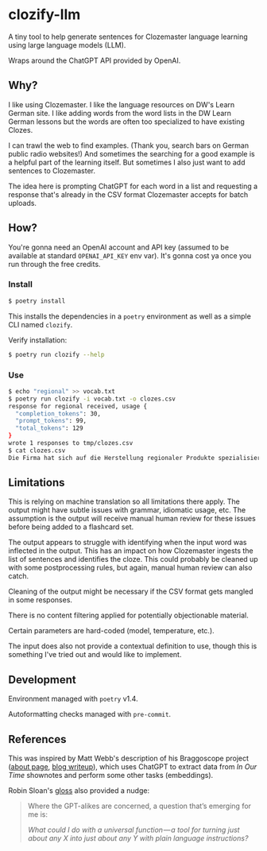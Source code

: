 # clozify-llm

A tiny tool to help generate sentences for Clozemaster language learning using large language models (LLM).

Wraps around the ChatGPT API provided by OpenAI.

## Why?

I like using Clozemaster. I like the language resources on DW's Learn German site. I like adding words from the word lists in the DW Learn German lessons but the words are often too specialized to have existing Clozes.

I can trawl the web to find examples. (Thank you, search bars on German public radio websites!) And sometimes the searching for a good example is a helpful part of the learning itself. But sometimes I also just want to add sentences to Clozemaster.

The idea here is prompting ChatGPT for each word in a list and requesting a response that's already in the CSV format Clozemaster accepts for batch uploads.

## How?

You're gonna need an OpenAI account and API key (assumed to be available at standard `OPENAI_API_KEY` env var). It's gonna cost ya once you run through the free credits.

### Install

```bash
$ poetry install
```

This installs the dependencies in a `poetry` environment as well as a simple CLI named `clozify`.

Verify installation:

```bash
$ poetry run clozify --help
```

### Use

```bash
$ echo "regional" >> vocab.txt
$ poetry run clozify -i vocab.txt -o clozes.csv
response for regional received, usage {
  "completion_tokens": 30,
  "prompt_tokens": 99,
  "total_tokens": 129
}
wrote 1 responses to tmp/clozes.csv
$ cat clozes.csv
Die Firma hat sich auf die Herstellung regionaler Produkte spezialisiert.,The company specializes in the production of regional products.,regional
```

## Limitations

This is relying on machine translation so all limitations there apply. The output might have subtle issues with grammar, idiomatic usage, etc. The assumption is the output will receive manual human review for these issues before being added to a flashcard set.

The output appears to struggle with identifying when the input word was inflected in the output. This has an impact on how Clozemaster ingests the list of sentences and identifies the cloze. This could probably be cleaned up with some postprocessing rules, but again, manual human review can also catch.

Cleaning of the output might be necessary if the CSV format gets mangled in some responses.

There is no content filtering applied for potentially objectionable material.

Certain parameters are hard-coded (model, temperature, etc.).

The input does also not provide a contextual definition to use, though this is something I've tried out and would like to implement.

## Development

Environment managed with `poetry` v1.4.

Autoformatting checks managed with `pre-commit`.

## References

This was inspired by Matt Webb's description of his Braggoscope project ([about page](https://genmon.github.io/braggoscope/about), [blog writeup](https://interconnected.org/home/2023/02/07/braggoscope)), which uses ChatGPT to extract data from *In Our Time* shownotes and perform some other tasks (embeddings).

Robin Sloan's [gloss](https://www.robinsloan.com/lab/phase-change/) also provided a nudge:

> Where the GPT-alikes are concerned, a question that’s emerging for me is:
>
> *What could I do with a universal function — a tool for turning just about any X into just about any Y with plain language instructions?*

